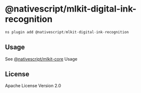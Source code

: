# @nativescript/mlkit-digital-ink-recognition

```javascript
ns plugin add @nativescript/mlkit-digital-ink-recognition
```

## Usage

See [@nativescript/mlkit-core](/packages/mlkit-core/README.md) Usage
## License

Apache License Version 2.0
